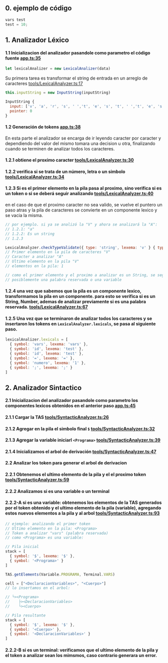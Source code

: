 ## 0. ejemplo de código
```js
vars test
test = 10;
```

## 1. Analizador Léxico
#### 1.1 Inicializacion del analizador pasandole como parametro el código fuente [app.ts:35](https://github.com/Veronesi/tpi-sintaxis/blob/6362e5e7cd69969dcbfa63599fd24df1f9977c6c/app/app.ts#L35)
```js
let lexicalAnalizer = new LexicalAnalizer(data)
```
Su primera tarea es transformar el string de entrada en un arreglo de caracteres [tools/LexicalAnalyzer.ts:17](https://github.com/Veronesi/tpi-sintaxis/blob/6362e5e7cd69969dcbfa63599fd24df1f9977c6c/app/tools/LexicalAnalyzer.ts#L17)
```js
this.inputString = new InputString(inputString)
```
```js
InputString {
  input: ['v', 'a', 'r', 's', ' ','t', 'e', 's', 't', ' ','t', 'e', 's', 't', ' ','=', ' ', '1', ';'],
  pointer: 0
}
```
#### 1.2 Generación de tokens [app.ts:38](https://github.com/Veronesi/tpi-sintaxis/blob/6362e5e7cd69969dcbfa63599fd24df1f9977c6c/app/app.ts#L37-L39)
En esta parte el analizador se encarga de ir leyendo caracter por caracter y dependiendo del valor del mismo tomara una decision u otra, finalizando cuando se terminen de analizar todos los caracteres.

#### 1.2.1 obtiene el proximo caracter [tools/LexicalAnalyzer.ts:30](https://github.com/Veronesi/tpi-sintaxis/blob/6362e5e7cd69969dcbfa63599fd24df1f9977c6c/app/tools/LexicalAnalyzer.ts#L30)
#### 1.2.2 verifica si se trata de un número, letra o un simbolo [tools/LexicalAnalyzer.ts:34](https://github.com/Veronesi/tpi-sintaxis/blob/6362e5e7cd69969dcbfa63599fd24df1f9977c6c/app/tools/LexicalAnalyzer.ts#L34-L38)
#### 1.2.3 Si es el primer elemento en la pila pasa al proximo, sino verifica si es un token o si se deberá seguir analizando [tools/LexicalAnalyzer.ts:40](https://github.com/Veronesi/tpi-sintaxis/blob/6362e5e7cd69969dcbfa63599fd24df1f9977c6c/app/tools/LexicalAnalyzer.ts#L40-L54)

en el caso de que el proximo caracter no sea valido, se vuelve el puntero un paso atras y la pila de caracteres se convierte en un componente lexico y se vacia la misma.

```js
// por ejemplo. si ya se analizó la "V" y ahora se analizará la "A":
// 1.2.1: "a"
// 1.2.2: Es un string
// 1.2.3 

LexicalAnalyzer.checkTypeValidate({ type: 'string', lexema: 'v' } { type: 'string', lexema: 'a' } { type: 'string', lexema: 'v' } 1)
// Primer elemento en la pila de caracteres "V"
// Caracter a analizar "A"
// Ultimo elemento en la pila "V"
// elementos en la pila: 1

// como el primer elemento y el proximo a analizar es un String, se seguira analizando ya que es un caracter valido
// posiblemente una palabra reservada o una variable
```
#### 1.2.4 una vez que sabemos que la pila es un componente lexico, transformamos la pila en un componente. para esto se verifica si es un String, Number, ademas de analizar previamente si es una palabra reservada. [tools/LexicalAnalyzer.ts:67](https://github.com/Veronesi/tpi-sintaxis/blob/6362e5e7cd69969dcbfa63599fd24df1f9977c6c/app/tools/LexicalAnalyzer.ts#L67-L124)

#### 1.2.5 Una vez que se terminaron de analizar todos los caracteres y se insertaron los tokens en `LexicalAnalyzer.lexicals`, se pasa al siguiente paso.
```js
lexicalAnalizer.lexicals = [
  { symbol: 'vars', lexema: 'vars' },
  { symbol: 'id', lexema: 'test' },
  { symbol: 'id', lexema: 'test' },
  { symbol: '=', lexema: '=' },
  { symbol: 'numero', lexema: '1' },
  { symbol: ';', lexema: ';' }
]
```
## 2. Analizador Sintactico
#### 2.1 Inicializacion del analizador pasandole como parametro los componentes lexicos obtenidos en el anterior paso [app.ts:45](https://github.com/Veronesi/tpi-sintaxis/blob/6362e5e7cd69969dcbfa63599fd24df1f9977c6c/app/app.ts#L45)
#### 2.1.1 Cargar la TAS [tools/SyntacticAnalyzer.ts:26](https://github.com/Veronesi/tpi-sintaxis/blob/6362e5e7cd69969dcbfa63599fd24df1f9977c6c/app/tools/SyntacticAnalyzer.ts#L26-L27)

#### 2.1.2 Agregar en la pila el simbolo final `$` [tools/SyntacticAnalyzer.ts:32](https://github.com/Veronesi/tpi-sintaxis/blob/6362e5e7cd69969dcbfa63599fd24df1f9977c6c/app/tools/SyntacticAnalyzer.ts#L32-L36)

#### 2.1.3 Agregar la variable iniciarl `<Programa>` [tools/SyntacticAnalyzer.ts:39](https://github.com/Veronesi/tpi-sintaxis/blob/6362e5e7cd69969dcbfa63599fd24df1f9977c6c/app/tools/SyntacticAnalyzer.ts#L39-L44)

#### 2.1.4 Inicializamos el arbol de derivación [tools/SyntacticAnalyzer.ts:47](https://github.com/Veronesi/tpi-sintaxis/blob/6362e5e7cd69969dcbfa63599fd24df1f9977c6c/app/tools/SyntacticAnalyzer.ts#L47-L52)

#### 2.2 Analizar los token para generar el arbol de derivacion
#### 2.2.1 Obtenemos el ultimo elemento de la pila y el el proximo token [tools/SyntacticAnalyzer.ts:59](https://github.com/Veronesi/tpi-sintaxis/blob/6362e5e7cd69969dcbfa63599fd24df1f9977c6c/app/tools/SyntacticAnalyzer.ts#L59-L60)
#### 2.2.2 Analizamos si es una variable o un terminal
#### 2.2.2-A si es una variable: obtenemos los elementos de la TAS generados por el token obtenido y el ultimo elemento de la pila (variable), agregando estos nuevos elementos a la pila y al arbol [tools/SyntacticAnalyzer.ts:93](https://github.com/Veronesi/tpi-sintaxis/blob/6362e5e7cd69969dcbfa63599fd24df1f9977c6c/app/tools/SyntacticAnalyzer.ts#L93-L115)
```js
// ejemplo: analizando el primer token
// Ultimo elemento en la pila: <Programa>
// Token a analizar "vars" (palabra reservada)
// como <Programa> es una variable:

// Pila inicial
stack = [
  { symbol: '$', lexema: '$' },
  { symbol: '<Programa>' }
]

TAS.getElements(Variable.PROGRAMA, Terminal.VARS)

cell = ["<DeclaracionVariables>", "<Cuerpo>"]
// lo insertamos en el arbol:

// └><Programa>
//    ├><DeclaracionVariables>
//    └><Cuerpo>

// Pila resultante
stack = [
  { symbol: '$', lexema: '$' },
  { symbol: '<Cuerpo>' },
  { symbol: '<DeclaracionVariables>' }
]

```

#### 2.2.2-B si es un terminal: verificamos que el ultimo elemento de la pila y el token a analizar sean los mimsmos, caso contrario generara un error.

####
